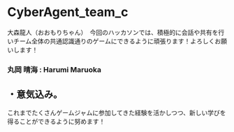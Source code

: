 # CyberAgent_team_c
大森龍人（おおもりちゃん）　今回のハッカソンでは、積極的に会話や共有を行いチーム全体の共通認識通りのゲームにできるように頑張ります！よろしくお願いします！</br>

<h3> 丸岡 晴海 : Harumi Maruoka </h3>
<h2>・意気込み。</h2>
これまでたくさんゲームジャムに参加してきた経験を活かしつつ、新しい学びを得ることができるように努めます！
